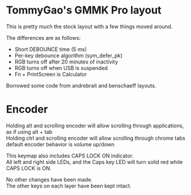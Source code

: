 # TommyGao's GMMK Pro layout

This is pretty much the stock layout with a few things moved around.

The differences are as follows:

- Short DEBOUNCE time (5 ms)
- Per-key debounce algorithm (sym_defer_pk)
- RGB turns off after 20 minutes of inactivity
- RGB turns off when USB is suspended
- Fn + PrintScreen is Calculator

Borrowed some code from andrebrait and benschaeff layouts.

# Encoder
Holding alt and scrolling encoder will allow scrolling through applications, as if using alt + tab  
Holding ctrl and scrolling encoder will allow scrolling through chrome tabs 
default encoder behavior is volume up/down  

This keymap also includes CAPS LOCK ON indicator.\
All left and right side LEDs, and the Caps key LED will turn solid red while CAPS LOCK is ON.

No other changes have been made. \
The other keys on each layer have been kept intact.
